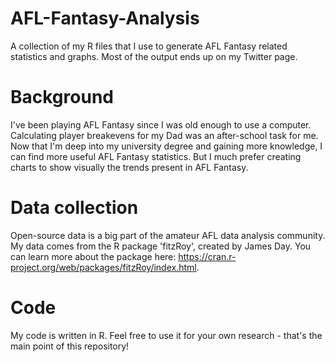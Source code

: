 # AFL-Fantasy-Analysis
A collection of my R files that I use to generate AFL Fantasy related statistics and graphs. Most of the output ends up on my Twitter page.

# Background
I've been playing AFL Fantasy since I was old enough to use a computer. Calculating player breakevens for my Dad was an after-school task for me. Now that I'm deep into my university degree and gaining more knowledge, I can find more useful AFL Fantasy statistics. But I much prefer creating charts to show visually the trends present in AFL Fantasy.

# Data collection
Open-source data is a big part of the amateur AFL data analysis community. My data comes from the R package 'fitzRoy', created by James Day. You can learn more about the package here: https://cran.r-project.org/web/packages/fitzRoy/index.html.

# Code
My code is written in R. Feel free to use it for your own research - that's the main point of this repository!
